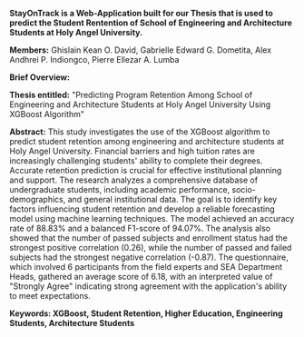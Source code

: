 **StayOnTrack is a Web-Application built for our Thesis that is used to predict the Student Rentention of School of Engineering and Architecture Students at Holy Angel University.**

**Members:**
Ghislain Kean O. David, 
Gabrielle Edward G. Dometita,
Alex Andhrei P. Indiongco, 
Pierre Ellezar A. Lumba

**Brief Overview:**

**Thesis entitled:**
"Predicting Program Retention Among School of Engineering and Architecture Students at Holy Angel University Using XGBoost Algorithm"

**Abstract:**
  This study investigates the use of the XGBoost algorithm to predict student retention among engineering and architecture students at Holy Angel University. Financial barriers and high tuition rates are increasingly challenging students' ability to complete their degrees. Accurate retention prediction is crucial for effective institutional planning and support. The research analyzes a comprehensive database of undergraduate students, including academic performance, socio-demographics, and general institutional data. The goal is to identify key factors influencing student retention and develop a reliable forecasting model using machine learning techniques. The model achieved an accuracy rate of 88.83% and a balanced F1-score of 94.07%. The analysis also showed that the number of passed subjects and enrollment status had the strongest positive correlation (0.26), while the number of passed and failed subjects had the strongest negative correlation (-0.87). The questionnaire, which involved 6 participants from the field experts and SEA Department Heads, gathered an average score of 6.18, with an interpreted value of "Strongly Agree" indicating strong agreement with the application's ability to meet expectations. 

**Keywords: XGBoost, Student Retention, Higher Education, Engineering Students, Architecture Students**
